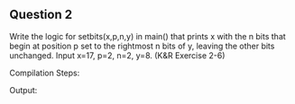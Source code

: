 ## Question 2

Write the logic for setbits(x,p,n,y) in main() that prints x with the n bits that begin at position p set to the rightmost n bits of y, leaving the other bits unchanged. Input x=17, p=2, n=2, y=8. (K&R Exercise 2-6)

Compilation Steps:  

Output:
